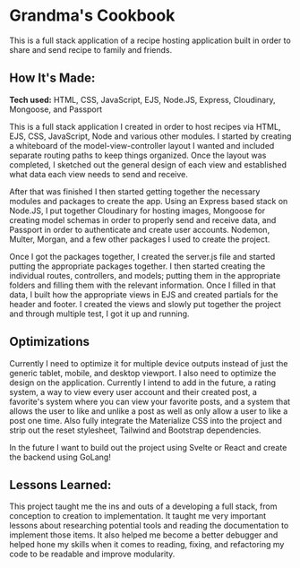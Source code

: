 # Grandma's Cookbook 
This is a full stack application of a recipe hosting application built in order to share and send recipe to family and friends. 


## How It's Made:

**Tech used:** HTML, CSS, JavaScript, EJS, Node.JS, Express, Cloudinary, Mongoose, and Passport

This is a full stack application I created in order to host recipes via HTML, EJS, CSS, JavaScript, Node and various other modules. I started by creating a whiteboard of the model-view-controller layout I wanted and included separate routing paths to keep things organized. Once the layout was completed, I sketched out the general design of each view and established what data each view needs to send and receive.

After that was finished I then started getting together the necessary modules and packages to create the app. Using an Express based stack on Node.JS, I put together Cloudinary for hosting images, Mongoose for creating model schemas in order to properly send and receive data, and Passport in order to authenticate and create user accounts. Nodemon, Multer, Morgan, and a few other packages I used to create the project. 

Once I got the packages together, I created the server.js file and started putting the appropriate packages together. I then started creating the individual routes, controllers, and models; putting them in the appropriate folders and filling them with the relevant information. Once I filled in that data, I built how the appropriate views in EJS and created partials for the header and footer. I created the views and slowly put together the project and through multiple test, I got it up and running.

## Optimizations

Currently I need to optimize it for multiple device outputs instead of just the generic tablet, mobile, and desktop viewport. I also need to optimize the design on the application. Currently I intend to add in the future, a rating system, a way to view every user account and their created post, a favorite's system where you can view your favorite posts, and a system that allows the user to like and unlike a post as well as only allow a user to like a post one time. Also fully integrate the Materialize CSS into the project and strip out the reset stylesheet, Tailwind and Bootstrap dependencies.

In the future I want to build out the project using Svelte or React and create the backend using GoLang!
## Lessons Learned:

This project taught me the ins and outs of a developing a full stack, from conception to creation to implementation. It taught me very important lessons about researching potential tools and reading the documentation to implement those items. It also helped me become a better debugger and helped hone my skills when it comes to reading, fixing, and refactoring my code to be readable and improve modularity.




